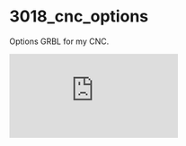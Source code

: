 # 3018_cnc_options
Options GRBL for my CNC.


![GRBL0.9 scheme](https://github.com/Mcublog/3018_cnc_options/blob/master/grbl0.9.pdf)
